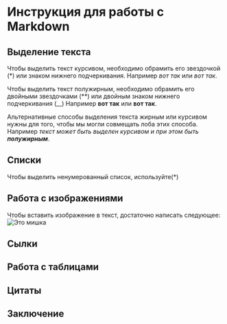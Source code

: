 # Инструкция для работы с Markdown

## Выделение текста
Чтобы выделить текст курсивом, необходимо обрамить его звездочкой (*) или знаком нижнего подчеркивания. Например *вот так* или _вот так_.

Чтобы выделить текст полужирным, необходимо обрамить его двойными звездочками (**) или двойным знаком нижнего подчеркивания (__) Например **вот так** или __вот так__.

Альтернативные способы выделения текста жирным или курсивом нужны для того, чтобы мы могли совмещать лоба этих способа. Например _текст может быть выделен курсивом и при этом быть **полужирным**_.
## Списки
Чтобы выделить ненумерованный список, используйте(*)

## Работа с изображениями

Чтобы вставить изображение в текст, достаточно написать следующее:
![Это мишка](Mishka.jpg)

## Сылки

## Работа с таблицами

## Цитаты

## Заключение